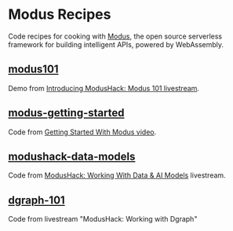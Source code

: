 # Modus Recipes

Code recipes for cooking with [Modus](https://docs.hypermode.com/modus/overview), the open source serverless framework for building intelligent APIs, powered by WebAssembly.

## [modus101](modus101/)

Demo from [Introducing ModusHack: Modus 101 livestream](https://www.youtube.com/watch?v=8vgXmZPKjbo).

## [modus-getting-started](modus-getting-started/)

Code from [Getting Started With Modus video](https://www.youtube.com/watch?v=3CcJTXTmz88).

## [modushack-data-models](modushack-data-models/)

Code from [ModusHack: Working With Data & AI Models](https://www.youtube.com/watch?v=gB-v7YWwkCw&list=PLzOEKEHv-5e3zgRGzDysyUm8KQklHQQgi&index=3) livestream.

## [dgraph-101](dgraph-101)

Code from livestream "ModusHack: Working with Dgraph"